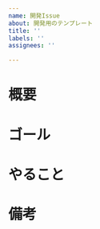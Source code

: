 ```yaml
---
name: 開発Issue
about: 開発用のテンプレート
title: ''
labels: ''
assignees: ''

---
```


# 概要

# ゴール

# やること

# 備考
